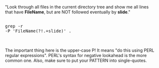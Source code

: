 
"Look through all files in the current directory tree and show me all lines that have <span style="font-weight:bold;">FileName</span>, but are NOT followed eventually by <span style="font-weight:bold;">slide</span>."<br /><br /><pre>grep -r -P 'FileName(?!.+slide)' .</pre><br /><br />The important thing here is the upper-case P! It means "do this using PERL regular expressions". PERL's syntax for negative lookahead is the more common one. Also, make sure to put your PATTERN into single-quotes.